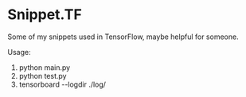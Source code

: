 # Snippet.TF

Some of my snippets used in TensorFlow, maybe helpful for someone.

Usage:

1. python main.py
2. python test.py
3. tensorboard --logdir ./log/
